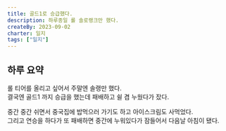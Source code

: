 ```yaml
---
title: 골드1로 승급했다.
description: 하루종일 롤 솔로랭크만 했다.
createBy: 2023-09-02
charter: 일지
tags: ["일지"]
---
```


## 하루 요약

롤 티어를 올리고 싶어서 주말엔 솔랭만 했다.  
결국엔 골드1 까지 승급을 했는데 패배하고 쉴 겸 누웠다가 잤다.

중간 중간 쉬면서 중국집에 밥먹으러 가기도 하고 아이스크림도 사먹었다.  
그리고 연승을 하다가 또 패배하면 중간에 누워있다가 잠들어서 다음날 아침이 됐다.
